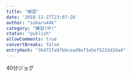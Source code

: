 ```yaml
---
title: "練習"
date: '2018-11-27T23:07:26'
author: "subaru44k"
category: "練習(中)"
status: "publish"
allowComments: true
convertBreaks: false
entryHash: "36d72fa97bbcead9ef3a5ef5233d2da4"
---
```

40分ジョグ
